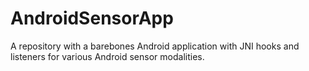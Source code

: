 AndroidSensorApp
================

A repository with a barebones Android application with JNI hooks and
listeners for various Android sensor modalities.
